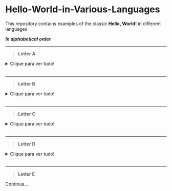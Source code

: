 # Hello-World-in-Various-Languages

This repository contains examples of the classic **Hello, World!** in different languages

***In alphabetical order***

---
>**Letter A**
<details>
  <summary>Clique para ver tudo!</summary>

## 1. Assembly
**Extensão:** `.asm`
```assembly
section .data
    msg db 'Hello, World!', 0

section .text
    global _start

_start:
    mov rax, 1          ; syscall: write
    mov rdi, 1          ; file descriptor: stdout
    mov rsi, msg        ; message to write
    mov rdx, 13         ; message length
    syscall

    mov rax, 60         ; syscall: exit
    xor rdi, rdi        ; exit code 0
    syscall
```

## 2. Ada
**Extensão:** `.adb`
```ada
with Ada.Text_IO;

procedure Hello is
begin
    Ada.Text_IO.Put_Line("Hello, World!");
end Hello;
```

## 3. ALGOL
**Extensão:** `.alg`
```algol
BEGIN DISPLAY("Hello World!") END.
```

## 4. APL
**Extensão:** `.apl`
```apl
'Hello, World!'
```

## 5. ActionScript
**Extensão:** `.as`
```actionscript
trace("Hello, World!");
```

## 6. AppleScript
**Extensão:** `.applescript`
```applescript
display dialog "Hello, World!"
```

## 7. AWK
**Extensão:** `.awk`
```awk
BEGIN { print "Hello, World!" }
```

## 8. AutoHotkey
**Extensão:** `.ahk`
```autohotkey
MsgBox, Hello, World!
```

## 9. AutoIt
**Extensão:** `.au3`
```autoit
MsgBox(0, "Title", "Hello, World!")
```

## 10. Arc
**Extensão:** `.arc`
```arc
(prn "Hello, World!") 
```

## 11. AspectJ
**Extensão:** `.aj`
```aspectj
public aspect HelloWorldAspect {
    before(): execution(* main(..)) {
        System.out.println("Hello, World!");
    }
}
```

## 12. ABAP 
**Extensão:** `.abap`
```abap
REPORT zhello_world.

WRITE 'Hello, World!'.
```

## 13. Agda 
**Extensão:** `.agda`
```agda
module HelloWorld where

open import IO

main : IO _
main = putStrLn "Hello, World!"
```

## 14. Amiga E
**Extensão:** `.e`
```amigae
PROC main()
    PRINT "Hello, World!"
ENDPROC
```

## 15. AssemblyScript
**Extensão:** `.ts`
```assemblyscript
export function hello(): void {
  console.log("Hello, World!");
}
```

## 16. Asymptote

**Extensão:** `.asy`
```asymptote
draw("Hello, World!");
```

## 17. Arduino 
**Extensão:** `.ino`
```arduino
void setup() {
  Serial.begin(9600);
  Serial.println("Hello, World!");
}

void loop() {
  // Nothing to do here
}
```
</details>

<br>

---
>**Letter B**
<details>
  <summary>Clique para ver tudo!</summary>

## 1. Bash
**Extensão:** `.sh`  
```bash
#!/bin/bash
echo "Hello, World!"
```

## 2. Basic
**Extensões:** `.bas`, `.vbs` (Visual Basic Script), `.bb` (BlitzBasic)  
```basic
PRINT "Hello, World!"
```

## 3. Batch (Windows Command Prompt)
**Extensões:** `.bat`, `.cmd`  
```batch
@echo off
echo Hello, World!
pause
```

## 4. BC (Basic Calculator)
**Extensão:** `.bc`  
```bc
"Hello, World!"
quit
```

## 5. Brainfuck
**Extensões:** `.b`, `.bf`  
```brainfuck
+++++++++[>++++++++>+++++++++++>+++++<<<-]>.>++.+++++++..+++.>-.------------.<++++++++.--------.+++.------.--------.>+.
```

## 6. Boo
**Extensão:** `.boo`  
```boo
print "Hello, World!"
```

## 7. BlitzMax
**Extensão:** `.bmx`  
```blitzmax
SuperStrict
Framework BRL.StandardIO
Print "Hello, World!"
```

## 8. Befunge
**Extensão:** `.bef`  
```befunge
"Hello, World!"@,
```

## 9. Ballerina
**Extensão:** `.bal`  
```ballerina
import ballerina/io;

public function main() {
    io:println("Hello, World!");
}
```

## 10. BCPL (precursora do C)
**Extensão:** `.bpl`  
```bcpl
GET "libhdr"

LET start() = VALOF {
    WRITEF("Hello, World!*n")
    RESULTIS 0
}
```

## 11. BatchScript (uma variação do Batch)
**Extensão:** `.bat`, `.cmd`
```batch
@echo off echo Hello, World!
```

## 12. BashDB

**Extensão:** `.sh`

```bash
#!/bin/bash
echo "Hello, World!"
```

## 13. Blue
**Extensão:** `.blue`  
```blue
begin
    put "Hello, World!"
end
```
</details>

<br>

---
>**Letter C**
<details>
  <summary>Clique para ver tudo!</summary>

## 1. C
**Extensão**: `.c`
```c
#include <stdio.h>
int main() {
    printf("Hello, World!\n");
    return 0;
}
```

## 2. C++
**Extensão**: `.cpp`, `.cc`, `.cxx`, `.h` (para cabeçalhos)
```cpp
#include <iostream>
int main() {
    std::cout << "Hello, World!" << std::endl;
    return 0;
}
```

## 3. C#
**Extensão**: `.cs`
```csharp
using System;
class Program {
    static void Main() {
        Console.WriteLine("Hello, World!");
    }
}
```

## 4. Clojure
**Extensão**: `.clj`, `.cljs`, `.cljc`
```clojure
(println "Hello, World!")
```

## 5. COBOL
**Extensão**: `.cbl`, `.cob`, `.cpy` (para cópias)
```cobol
IDENTIFICATION DIVISION.
PROGRAM-ID. HelloWorld.
PROCEDURE DIVISION.
    DISPLAY "Hello, World!".
    STOP RUN.
```

## 6. ColdFusion
**Extensão**: `.cfm`, `.cfc`
```cfml
<cfoutput>
Hello, World!
</cfoutput>
```

## 7. Crystal
**Extensão**: `.cr`
```crystal
puts "Hello, World!"
```

## 8. CHILL
**Extensão**: `.ch` ou `.chl`
```chill
BEGIN
    WRITE("Hello, World!");
END;
```

## 9. Common Lisp
**Extensão**: `.lisp`, `.cl`, `.lsp`
```lisp
(format t "Hello, World!~%")
```

---

## 10. CPL (Combined Programming Language)
**Extensão**: `.cpl` ou `.cplang`
```cpl
HELLO: 
    PRINT("Hello, World!")
```
</details>

<br>

---
>**Letter D**
<details>
  <summary>Clique para ver tudo!</summary>

## 1. D  
**Extensão:** `.d`  
```d
import std.stdio;

void main() {
    writeln("Hello, World!");
}
```

## 2. Dart
**Extensão:** `.dart`
```dart
void main() {
  print('Hello, World!');
}
```

## 3. Delphi
**Extensão:** `.pas`
```delphi
program HelloWorld;

begin
  Writeln('Hello, World!');
end.
```

## 4. Dylan
**Extensão:** `.dylan`
```dylan
begin
  format-out("Hello, World!~%");
end;
```

## 5. Dream Maker
**Extensão:** `.dm`
```dm
mob
    verb/say_hello()
        world << "Hello, World!"
```

## 6. dc
**Extensão:** `.dc`
```dc
[Hello, World!]p
```

## 7. Dog
**Extensão:** `.dog`
```dog
print "Hello, World!"
```

## 8. Draco
**Extensão:** `.draco`
```draco
module HelloWorld;

export HelloWorld;

implement HelloWorld;
    write("Hello, World!")
end HelloWorld.
```

## 9. DCL
**Extensão:** `.com` (scripts de comandos no VMS)
```dcl
$ WRITE SYS$OUTPUT "Hello, World!"
```

## 10. Dynamo
**Extensão:** `.dym`
```dynamo
PRINT "Hello, World!"
```
## 11. DIBOL
**Extensão:** `.dibol`
```dibol
DISPLAY "Hello, World!"
```
</details>

<br>

---
>**Letter E**

Continua...
